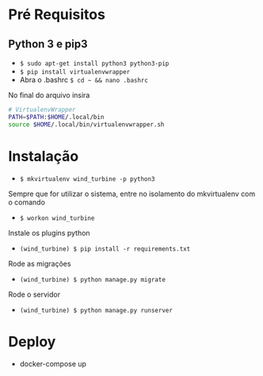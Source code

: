 # Pré Requisitos
## Python 3 e pip3
- ``$ sudo apt-get install python3 python3-pip``
- ``$ pip install virtualenvwrapper``
- Abra o .bashrc ``$ cd ~ && nano .bashrc``    

No final do arquivo insira
```sh
# VirtualenvWrapper
PATH=$PATH:$HOME/.local/bin
source $HOME/.local/bin/virtualenvwrapper.sh
```

# Instalação
- ``$ mkvirtualenv wind_turbine -p python3``

Sempre que for utilizar o sistema, entre no isolamento do mkvirtualenv com o comando

- ``$ workon wind_turbine``

Instale os plugins python

- ``(wind_turbine) $ pip install -r requirements.txt``

Rode as migrações

- ``(wind_turbine) $ python manage.py migrate``

Rode o servidor

- ``(wind_turbine) $ python manage.py runserver``

# Deploy
- docker-compose up